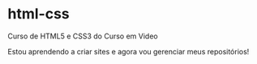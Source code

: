 # html-css
 Curso de HTML5  e CSS3 do Curso em Video

Estou aprendendo a criar sites e agora vou gerenciar meus repositórios!